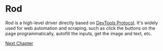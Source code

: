 # Rod

Rod is a high-level driver directly based on [DevTools Protocol](https://chromedevtools.github.io/devtools-protocol).
It's widely used for web automation and scraping, such as click the buttons on the page programmatically,
autofill the inputs, get the image and text, etc.

[Next Chapter](get-started/README.md)
